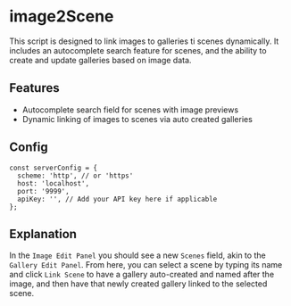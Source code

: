 # image2Scene

This script is designed to link images to galleries ti scenes dynamically. It includes an autocomplete search feature for scenes, and the ability to create and update galleries based on image data.

## Features

- Autocomplete search field for scenes with image previews
- Dynamic linking of images to scenes via auto created galleries

## Config

```
const serverConfig = {
  scheme: 'http', // or 'https'
  host: 'localhost',
  port: '9999',
  apiKey: '', // Add your API key here if applicable
};
```

## Explanation

In the `Image Edit Panel` you should see a new `Scenes` field, akin to the `Gallery Edit Panel`. From here, you can select a scene by typing its name and click `Link Scene` to have a gallery auto-created and named after the image, and then have that newly created gallery linked to the selected scene.
